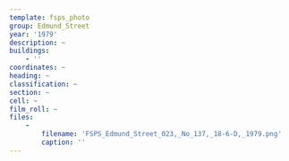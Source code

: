 ```yaml
---
template: fsps_photo
group: Edmund_Street
year: '1979'
description: ~
buildings:
    - ''
coordinates: ~
heading: ~
classification: ~
section: ~
cell: ~
film_roll: ~
files:
    -
        filename: 'FSPS_Edmund_Street_023,_No_137,_18-6-D,_1979.png'
        caption: ''
---
```

